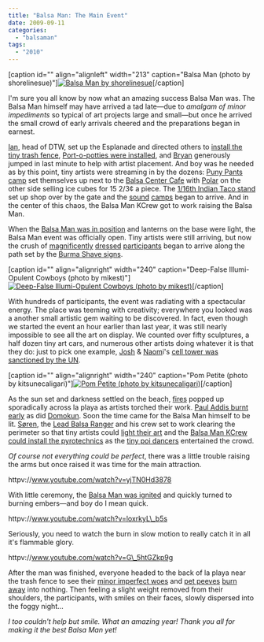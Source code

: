 ```yaml
---
title: "Balsa Man: The Main Event"
date: 2009-09-11
categories: 
  - "balsaman"
tags: 
  - "2010"
---
```


\[caption id="" align="alignleft" width="213" caption="Balsa Man (photo by shorelinesue)"\][![Balsa Man by shorelinesue](/images/3893426009_bc91e08b6a.jpg "Balsa Man by shorelinesue")](https://www.flickr.com/photos/susanhobbs/3893426009/in/pool-balsaman2009)\[/caption\]

I'm sure you all know by now what an amazing success Balsa Man was. The Balsa Man himself may have arrived a tad late—due to _amalgam of_ _minor impediments_ so typical of art projects large and small—but once he arrived the small crowd of early arrivals cheered and the preparations began in earnest.

[Ian](https://twitter.com/ireasor), head of DTW, set up the Esplanade and directed others to [install the tiny trash fence](https://www.flickr.com/photos/cianna/3895326376/in/pool-balsaman2009), [Port-o-potties were installed](https://www.flickr.com/photos/princessbuttercup/3899765502/in/pool-balsaman2009 ), and [Bryan](https://twitter.com/avulsionist) generously jumped in last minute to help with artist placement. And boy was he needed as by this point, tiny artists were streaming in by the dozens: [Puny Pants camp](https://www.flickr.com/photos/mikest/3901004041/in/pool-balsaman2009 ) set themselves up next to the [Balsa Center Cafe](https://www.flickr.com/photos/miikka_skaffari/3891403923/in/pool-balsaman2009 ) with [Polar](https://www.flickr.com/photos/audreypenven/3895076764/in/pool-balsaman2009 ) on the other side selling ice cubes for 15 2/3¢ a piece. The [1/16th Indian Taco stand](https://www.flickr.com/photos/sninky-chan/3894718411/in/pool-balsaman2009 ) set up shop over by the gate and the [sound](https://www.flickr.com/photos/cianna/3895331438/in/pool-balsaman2009 ) [camps](https://www.flickr.com/photos/arse_writes/3893741848/in/pool-balsaman2009) began to arrive. And in the center of this chaos, the Balsa Man KCrew got to work raising the Balsa Man.

When the [Balsa Man was in position](https://www.flickr.com/photos/miikka_skaffari/3891401793/in/pool-balsaman2009) and lanterns on the base were light, the Balsa Man event was officially open. Tiny artists were still arriving, but now the crush of [magnificently](https://www.flickr.com/photos/miikka_skaffari/3892200134/in/pool-balsaman2009) [dressed](https://www.flickr.com/photos/miikka_skaffari/3891408519/in/pool-balsaman2009) [participants](https://www.flickr.com/photos/beanafield/3891452587/in/pool-balsaman2009) began to arrive along the path set by the [Burma Shave signs](https://www.flickr.com/photos/susanhobbs/3893408271/in/pool-balsaman2009).

\[caption id="" align="alignright" width="240" caption="Deep-False Illumi-Opulent Cowboys (photo by mikest)"\][![Deep-False Illumi-Opulent Cowboys (photo by mikest)](/images/3900962573_8bcd214121.jpg "Deep-False Illumi-Opulent Cowboys (photo by mikest)")](https://www.flickr.com/photos/mikest/3900962573/in/pool-balsaman2009)\[/caption\]

With hundreds of participants, the event was radiating with a spectacular energy. The place was teeming with creativity; everywhere you looked was a another small artistic gem waiting to be discovered. In fact, even though we started the event an hour earlier than last year, it was still nearly impossible to see all the art on display. We counted over fifty sculptures, a half dozen tiny art cars, and numerous other artists doing whatever it is that they do: just to pick one example, [Josh](https://twitter.com/xek) & [Naom](https://twitter.com/nthmost )i's [cell tower was sanctioned by the UN](https://www.flickr.com/photos/sir_edw/3897136195/in/pool-balsaman2009).

\[caption id="" align="alignright" width="240" caption="Pom Petite (photo by kitsunecaligari)"\][![Pom Petite (photo by kitsunecaligari)](/images/3893764144_931fc6ccc8.jpg "Pom Petite (photo by kitsunecaligari)")](https://www.flickr.com/photos/kitsunecaligari/3893764144/in/pool-balsaman2009)\[/caption\]

As the sun set and darkness settled on the beach, [fires](https://www.flickr.com/photos/cianna/3895331716/in/pool-balsaman2009) popped up sporadically across la playa as artists torched their work. [Paul Addis burnt early](https://www.flickr.com/photos/sninky-chan/3895556080/in/pool-balsaman2009 ) as did [Domokun](https://www.flickr.com/photos/princessbuttercup/3899767736/in/pool-balsaman2009). Soon the time came for the Balsa Man himself to be lit. [Søren](https://twitter.com/sorenrags), the [Lead Balsa Ranger](https://www.flickr.com/photos/beanafield/3892259202/in/pool-balsaman2009) and his crew set to work clearing the perimeter so that tiny artists could [light their art](https://www.flickr.com/photos/susanhobbs/3894245200/in/pool-balsaman2009) and the [Balsa Man KCrew could install the pyrotechnics](https://www.flickr.com/photos/audreypenven/3895088204/in/pool-balsaman2009) as the [tiny poi dancers](https://www.flickr.com/photos/princessbuttercup/3898986479/in/pool-balsaman2009) entertained the crowd.

_Of course not everything could be perfect_, there was a little trouble raising the arms but once raised it was time for the main attraction.

httpv://www.youtube.com/watch?v=yjTN0Hd3878

With little ceremony, the [Balsa Man was ignited](https://www.flickr.com/photos/beanafield/3891475569/in/pool-balsaman2009) and quickly turned to burning embers—and boy do I mean quick.

httpv://www.youtube.com/watch?v=loxrkyL\_b5s

Seriously, you need to watch the burn in slow motion to really catch it in all it's flammable glory.

httpv://www.youtube.com/watch?v=G\_5htGZkp9g

After the man was finished, everyone headed to the back of la playa near the trash fence to see their [minor imperfect woes](https://www.flickr.com/photos/princessbuttercup/3899767618/in/pool-balsaman2009 ) and [pet peeves](https://www.flickr.com/photos/princessbuttercup/3899767618/in/pool-balsaman2009 ) [burn away](https://www.flickr.com/photos/jacob-davies/3894268766/in/pool-balsaman2009) into nothing. Then feeling a slight weight removed from their shoulders, the participants, with smiles on their faces, slowly dispersed into the foggy night…

_I too couldn't help but smile. What an amazing year! Thank you all for making it the best Balsa Man yet!_
